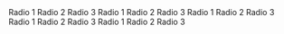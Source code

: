 <!-- example-start -->
<!-- Regular radio group -->
<ti-radio-group name="radioGroup1">
    <ti-radio tooltip="first value" value="1">Radio 1</ti-radio>
    <ti-radio tooltip="second value" value="2">Radio 2</ti-radio>
    <ti-radio tooltip="third value" value="3">Radio 3</ti-radio>
</ti-radio-group>
<!-- example-end -->

<!-- example-start -->
<!-- Radio group with disabled radio -->
<ti-radio-group name="radioGroup2">
    <ti-radio tooltip="first value" value="1">Radio 1</ti-radio>
    <ti-radio tooltip="second value" value="2" disabled>Radio 2</ti-radio>
    <ti-radio tooltip="third value" value="3">Radio 3</ti-radio>
</ti-radio-group>
<!-- example-end -->

<!-- example-start -->
<!-- Radio group with value -->
<ti-radio-group name="radioGroup3" value="2">
    <ti-radio tooltip="first value" value="1">Radio 1</ti-radio>
    <ti-radio tooltip="second value" value="2">Radio 2</ti-radio>
    <ti-radio tooltip="third value" value="3">Radio 3</ti-radio>
</ti-radio-group>
<!-- example-end -->

<!-- example-start -->
<!-- Radio group with selected radio -->
<ti-radio-group name="radioGroup4">
    <ti-radio tooltip="first value" value="1">Radio 1</ti-radio>
    <ti-radio tooltip="second value" value="2" selected>Radio 2</ti-radio>
    <ti-radio tooltip="third value" value="3">Radio 3</ti-radio>
</ti-radio-group>
<!-- example-end -->

<!-- example-start -->
<!-- Radio group with horizontal layout -->
<ti-radio-group name="radioGroup5" horizontal>
    <ti-radio tooltip="first value" value="1">Radio 1</ti-radio>
    <ti-radio tooltip="second value" value="2">Radio 2</ti-radio>
    <ti-radio tooltip="third value" value="3">Radio 3</ti-radio>
</ti-radio-group>
<!-- example-end -->

